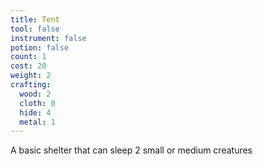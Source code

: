 ```yaml
---
title: Tent
tool: false
instrument: false
potion: false
count: 1
cost: 20
weight: 2
crafting:
  wood: 2
  cloth: 0
  hide: 4
  metal: 1
---
```


A basic shelter that can sleep 2 small or medium creatures
